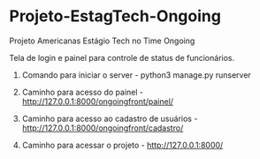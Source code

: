 # Projeto-EstagTech-Ongoing

Projeto Americanas Estágio Tech no Time Ongoing

Tela de login e painel para controle de status de funcionários.

1. Comando para iniciar o server - python3 manage.py runserver

2. Caminho para acesso do painel - http://127.0.0.1:8000/ongoingfront/painel/

3. Caminho para acesso ao cadastro de usuários - http://127.0.0.1:8000/ongoingfront/cadastro/

4. Caminho para acessar o projeto - http://127.0.0.1:8000/
